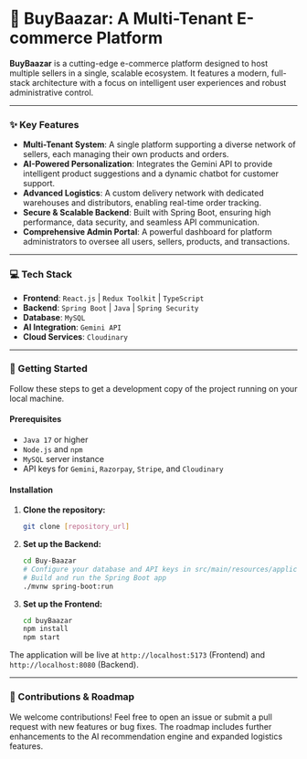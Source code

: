# 🛒 BuyBaazar: A Multi-Tenant E-commerce Platform

**BuyBaazar** is a cutting-edge e-commerce platform designed to host multiple sellers in a single, scalable ecosystem. It features a modern, full-stack architecture with a focus on intelligent user experiences and robust administrative control.

---

### ✨ Key Features

* **Multi-Tenant System**: A single platform supporting a diverse network of sellers, each managing their own products and orders.
* **AI-Powered Personalization**: Integrates the Gemini API to provide intelligent product suggestions and a dynamic chatbot for customer support.
* **Advanced Logistics**: A custom delivery network with dedicated warehouses and distributors, enabling real-time order tracking.
* **Secure & Scalable Backend**: Built with Spring Boot, ensuring high performance, data security, and seamless API communication.
* **Comprehensive Admin Portal**: A powerful dashboard for platform administrators to oversee all users, sellers, products, and transactions.

---

### 💻 Tech Stack

* **Frontend**: `React.js` | `Redux Toolkit` | `TypeScript`
* **Backend**: `Spring Boot` | `Java` | `Spring Security`
* **Database**: `MySQL`
* **AI Integration**: `Gemini API`
* **Cloud Services**: `Cloudinary`

---

### 🚀 Getting Started

Follow these steps to get a development copy of the project running on your local machine.

#### Prerequisites

* `Java 17` or higher
* `Node.js` and `npm`
* `MySQL` server instance
* API keys for `Gemini`, `Razorpay`, `Stripe`, and `Cloudinary`

#### Installation

1.  **Clone the repository:**
    ```bash
    git clone [repository_url]
    ```

2.  **Set up the Backend:**
    ```bash
    cd Buy-Baazar
    # Configure your database and API keys in src/main/resources/application.properties
    # Build and run the Spring Boot app
    ./mvnw spring-boot:run
    ```

3.  **Set up the Frontend:**
    ```bash
    cd buyBaazar
    npm install
    npm start
    ```

The application will be live at `http://localhost:5173` (Frontend) and `http://localhost:8080` (Backend).

---

### 🤝 Contributions & Roadmap

We welcome contributions! Feel free to open an issue or submit a pull request with new features or bug fixes. The roadmap includes further enhancements to the AI recommendation engine and expanded logistics features.
